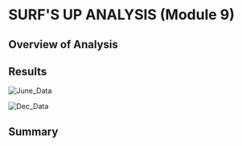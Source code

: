 # SURF'S UP ANALYSIS (Module 9)

## Overview of Analysis


## Results
![June_Data](https://user-images.githubusercontent.com/88443672/137642736-86d4b62b-ffe3-4865-8739-603bedc13c47.png)

![Dec_Data](https://user-images.githubusercontent.com/88443672/137642739-32f9be3f-139c-424d-b4ad-f583505bbee7.png)

## Summary
